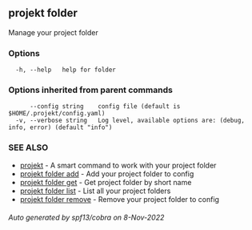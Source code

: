 ## projekt folder

Manage your project folder

### Options

```
  -h, --help   help for folder
```

### Options inherited from parent commands

```
      --config string    config file (default is $HOME/.projekt/config.yaml)
  -v, --verbose string   Log level, available options are: (debug, info, error) (default "info")
```

### SEE ALSO

* [projekt](projekt.md)	 - A smart command to work with your project folder
* [projekt folder add](projekt_folder_add.md)	 - Add your project folder to config
* [projekt folder get](projekt_folder_get.md)	 - Get project folder by short name
* [projekt folder list](projekt_folder_list.md)	 - List all your project folders
* [projekt folder remove](projekt_folder_remove.md)	 - Remove your project folder to config

###### Auto generated by spf13/cobra on 8-Nov-2022
